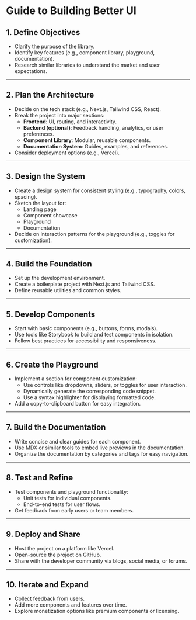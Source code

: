 # Guide to Building Better UI

## **1. Define Objectives**
- Clarify the purpose of the library.
- Identify key features (e.g., component library, playground, documentation).
- Research similar libraries to understand the market and user expectations.

---

## **2. Plan the Architecture**
- Decide on the tech stack (e.g., Next.js, Tailwind CSS, React).
- Break the project into major sections:
  - **Frontend**: UI, routing, and interactivity.
  - **Backend (optional)**: Feedback handling, analytics, or user preferences.
  - **Component Library**: Modular, reusable components.
  - **Documentation System**: Guides, examples, and references.
- Consider deployment options (e.g., Vercel).

---

## **3. Design the System**
- Create a design system for consistent styling (e.g., typography, colors, spacing).
- Sketch the layout for:
  - Landing page
  - Component showcase
  - Playground
  - Documentation
- Decide on interaction patterns for the playground (e.g., toggles for customization).

---

## **4. Build the Foundation**
- Set up the development environment.
- Create a boilerplate project with Next.js and Tailwind CSS.
- Define reusable utilities and common styles.

---

## **5. Develop Components**
- Start with basic components (e.g., buttons, forms, modals).
- Use tools like Storybook to build and test components in isolation.
- Follow best practices for accessibility and responsiveness.

---

## **6. Create the Playground**
- Implement a section for component customization:
  - Use controls like dropdowns, sliders, or toggles for user interaction.
  - Dynamically generate the corresponding code snippet.
  - Use a syntax highlighter for displaying formatted code.
- Add a copy-to-clipboard button for easy integration.

---

## **7. Build the Documentation**
- Write concise and clear guides for each component.
- Use MDX or similar tools to embed live previews in the documentation.
- Organize the documentation by categories and tags for easy navigation.

---

## **8. Test and Refine**
- Test components and playground functionality:
  - Unit tests for individual components.
  - End-to-end tests for user flows.
- Get feedback from early users or team members.

---

## **9. Deploy and Share**
- Host the project on a platform like Vercel.
- Open-source the project on GitHub.
- Share with the developer community via blogs, social media, or forums.

---

## **10. Iterate and Expand**
- Collect feedback from users.
- Add more components and features over time.
- Explore monetization options like premium components or licensing.
